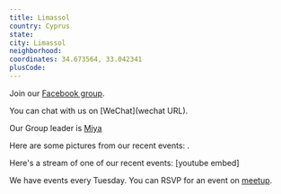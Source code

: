 ```yaml
---
title: Limassol
country: Cyprus
state: 
city: Limassol
neighborhood: 
coordinates: 34.673564, 33.042341
plusCode:
---
```

Join our [Facebook group](https://www.facebook.com/groups/free.code.camp.limassol).

You can chat with us on [WeChat](wechat URL).

Our Group leader is [Miya](freecodecamp.org/miya)

Here are some pictures from our recent events:
![]().

Here's a stream of one of our recent events:
[youtube embed]

We have events every Tuesday. You can RSVP for an event on [meetup](meetupurl).
